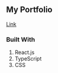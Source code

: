 ## My Portfolio

[Link](https://aditiintechk.vercel.app/)

### Built With

1. React.js
2. TypeScript
3. CSS
